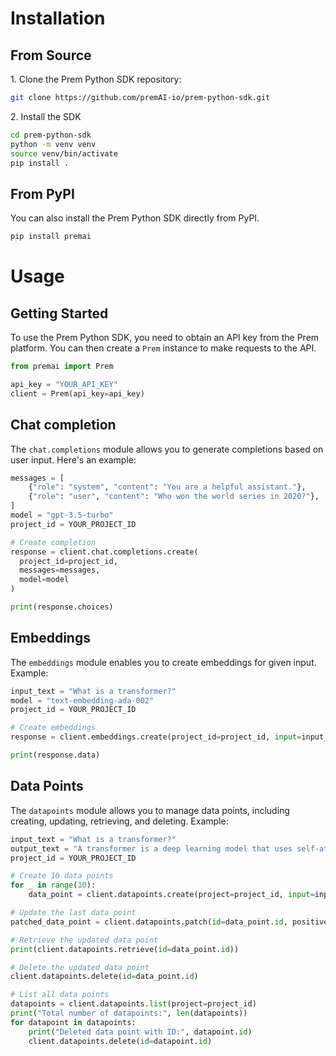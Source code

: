 # Installation

## From Source

1\. Clone the Prem Python SDK repository:
```bash
git clone https://github.com/premAI-io/prem-python-sdk.git
```

2\. Install the SDK
```bash
cd prem-python-sdk
python -m venv venv
source venv/bin/activate
pip install .
```

## From PyPI
You can also install the Prem Python SDK directly from PyPI.

```bash
pip install premai
```

# Usage
## Getting Started
To use the Prem Python SDK, you need to obtain an API key from the Prem platform. You can then create a `Prem` instance to make requests to the API.

```python
from premai import Prem

api_key = "YOUR_API_KEY"
client = Prem(api_key=api_key)
```

## Chat completion
The `chat.completions` module allows you to generate completions based on user input. Here's an example:

```python
messages = [
    {"role": "system", "content": "You are a helpful assistant."},
    {"role": "user", "content": "Who won the world series in 2020?"},
]
model = "gpt-3.5-turbo"
project_id = YOUR_PROJECT_ID

# Create completion
response = client.chat.completions.create(
  project_id=project_id,
  messages=messages, 
  model=model
)

print(response.choices)
```

## Embeddings
The `embeddings` module enables you to create embeddings for given input. Example:

```python
input_text = "What is a transformer?"
model = "text-embedding-ada-002"
project_id = YOUR_PROJECT_ID

# Create embeddings
response = client.embeddings.create(project_id=project_id, input=input_text, model=model)

print(response.data)
```

## Data Points
The `datapoints` module allows you to manage data points, including creating, updating, retrieving, and deleting. Example:
```python
input_text = "What is a transformer?"
output_text = "A transformer is a deep learning model that uses self-attention."
project_id = YOUR_PROJECT_ID

# Create 10 data points
for _ in range(10):
    data_point = client.datapoints.create(project=project_id, input=input_text, output=output_text, positive=True)

# Update the last data point
patched_data_point = client.datapoints.patch(id=data_point.id, positive=False)

# Retrieve the updated data point
print(client.datapoints.retrieve(id=data_point.id))

# Delete the updated data point
client.datapoints.delete(id=data_point.id)

# List all data points
datapoints = client.datapoints.list(project=project_id)
print("Total number of datapoints:", len(datapoints))
for datapoint in datapoints:
    print("Deleted data point with ID:", datapoint.id)
    client.datapoints.delete(id=datapoint.id)
```